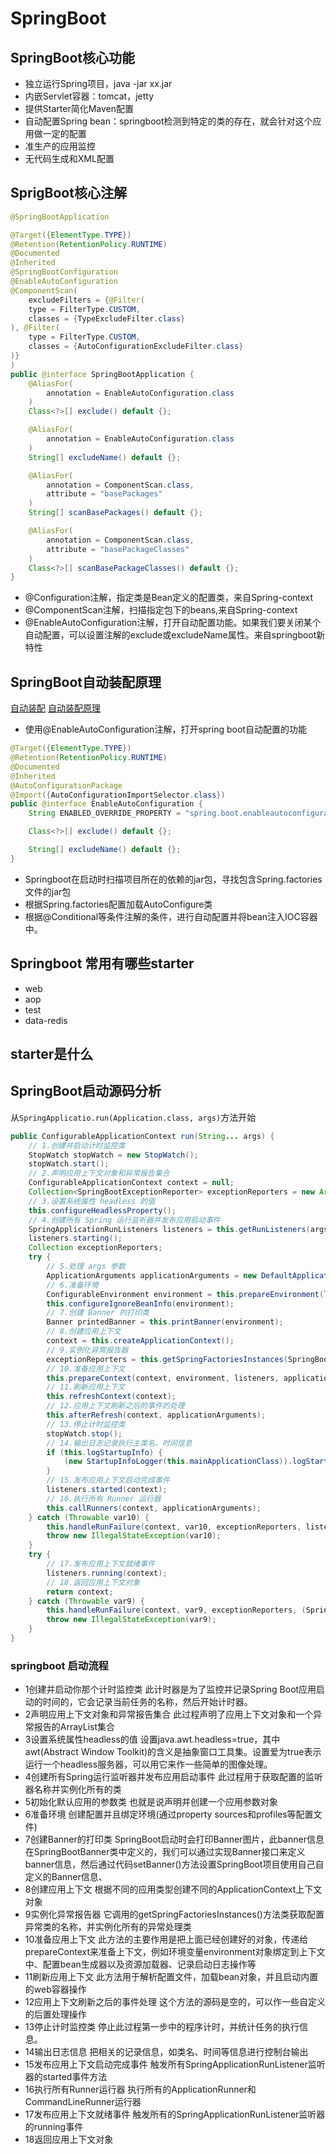 # SpringBoot

## SpringBoot核心功能
* 独立运行Spring项目，java -jar xx.jar
* 内嵌Servlet容器：tomcat，jetty
* 提供Starter简化Maven配置
* 自动配置Spring bean：springboot检测到特定的类的存在，就会针对这个应用做一定的配置
* 准生产的应用监控
* 无代码生成和XML配置


## SprigBoot核心注解

```java
@SpringBootApplication

@Target({ElementType.TYPE})
@Retention(RetentionPolicy.RUNTIME)
@Documented
@Inherited
@SpringBootConfiguration
@EnableAutoConfiguration
@ComponentScan(
    excludeFilters = {@Filter(
    type = FilterType.CUSTOM,
    classes = {TypeExcludeFilter.class}
), @Filter(
    type = FilterType.CUSTOM,
    classes = {AutoConfigurationExcludeFilter.class}
)}
)
public @interface SpringBootApplication {
    @AliasFor(
        annotation = EnableAutoConfiguration.class
    )
    Class<?>[] exclude() default {};

    @AliasFor(
        annotation = EnableAutoConfiguration.class
    )
    String[] excludeName() default {};

    @AliasFor(
        annotation = ComponentScan.class,
        attribute = "basePackages"
    )
    String[] scanBasePackages() default {};

    @AliasFor(
        annotation = ComponentScan.class,
        attribute = "basePackageClasses"
    )
    Class<?>[] scanBasePackageClasses() default {};
}
```
* @Configuration注解，指定类是Bean定义的配置类，来自Spring-context
* @ComponentScan注解，扫描指定包下的beans,来自Spring-context
* @EnableAutoConfiguration注解，打开自动配置功能。如果我们要关闭某个自动配置，可以设置注解的exclude或excludeName属性。来自springboot新特性

## SpringBoot自动装配原理

[自动装配](https://juejin.im/post/6844904137746808839#heading-4)
[自动装配原理](https://juejin.im/post/6844903840307740686)
* 使用@EnableAutoConfiguration注解，打开spring boot自动配置的功能
```java
@Target({ElementType.TYPE})
@Retention(RetentionPolicy.RUNTIME)
@Documented
@Inherited
@AutoConfigurationPackage
@Import({AutoConfigurationImportSelector.class})
public @interface EnableAutoConfiguration {
    String ENABLED_OVERRIDE_PROPERTY = "spring.boot.enableautoconfiguration";

    Class<?>[] exclude() default {};

    String[] excludeName() default {};
}
```
* Springboot在启动时扫描项目所在的依赖的jar包，寻找包含Spring.factories文件的jar包
* 根据Spring.factories配置加载AutoConfigure类
* 根据@Conditional等条件注解的条件，进行自动配置并将bean注入IOC容器中。

## Springboot 常用有哪些starter
* web
* aop
* test
* data-redis

## starter是什么

## SpringBoot启动源码分析

从`SpringApplicatio.run(Application.class, args)`方法开始
```java
public ConfigurableApplicationContext run(String... args) {
    // 1.创建并启动计时监控类
    StopWatch stopWatch = new StopWatch();
    stopWatch.start();
    // 2.声明应用上下文对象和异常报告集合
    ConfigurableApplicationContext context = null;
    Collection<SpringBootExceptionReporter> exceptionReporters = new ArrayList();
    // 3.设置系统属性 headless 的值
    this.configureHeadlessProperty();
    // 4.创建所有 Spring 运行监听器并发布应用启动事件
    SpringApplicationRunListeners listeners = this.getRunListeners(args);
    listeners.starting();
    Collection exceptionReporters;
    try {
        // 5.处理 args 参数
        ApplicationArguments applicationArguments = new DefaultApplicationArguments(args);
        // 6.准备环境
        ConfigurableEnvironment environment = this.prepareEnvironment(listeners, applicationArguments);
        this.configureIgnoreBeanInfo(environment);
        // 7.创建 Banner 的打印类
        Banner printedBanner = this.printBanner(environment);
        // 8.创建应用上下文
        context = this.createApplicationContext();
        // 9.实例化异常报告器
        exceptionReporters = this.getSpringFactoriesInstances(SpringBootExceptionReporter.class, new Class[]{ConfigurableApplicationContext.class}, context);
        // 10.准备应用上下文
        this.prepareContext(context, environment, listeners, applicationArguments, printedBanner);
        // 11.刷新应用上下文
        this.refreshContext(context);
        // 12.应用上下文刷新之后的事件的处理
        this.afterRefresh(context, applicationArguments);
        // 13.停止计时监控类
        stopWatch.stop();
        // 14.输出日志记录执行主类名、时间信息
        if (this.logStartupInfo) {
            (new StartupInfoLogger(this.mainApplicationClass)).logStarted(this.getApplicationLog(), stopWatch);
        }
        // 15.发布应用上下文启动完成事件
        listeners.started(context);
        // 16.执行所有 Runner 运行器
        this.callRunners(context, applicationArguments);
    } catch (Throwable var10) {
        this.handleRunFailure(context, var10, exceptionReporters, listeners);
        throw new IllegalStateException(var10);
    }
    try {
        // 17.发布应用上下文就绪事件
        listeners.running(context);
        // 18.返回应用上下文对象
        return context;
    } catch (Throwable var9) {
        this.handleRunFailure(context, var9, exceptionReporters, (SpringApplicationRunListeners)null);
        throw new IllegalStateException(var9);
    }
}
```
### springboot 启动流程
* 1创建并启动你那个计时监控类
  此计时器是为了监控并记录Spring Boot应用启动的时间的，它会记录当前任务的名称，然后开始计时器。
* 2声明应用上下文对象和异常报告集合
  此过程声明了应用上下文对象和一个异常报告的ArrayList集合
* 3设置系统属性headless的值
  设置java.awt.headless=true，其中awt(Abstract Window Toolkit)的含义是抽象窗口工具集。设置爱为true表示运行一个headless服务器，可以用它来作一些简单的图像处理。
* 4创建所有Spring运行监听器并发布应用启动事件
  此过程用于获取配置的监听器名称并实例化所有的类
* 5初始化默认应用的参数类
  也就是说声明并创建一个应用参数对象
* 6准备环境
  创建配置并且绑定环境(通过property sources和profiles等配置文件)
* 7创建Banner的打印类
  SpringBoot启动时会打印Banner图片，此banner信息在SpringBootBanner类中定义的，我们可以通过实现Banner接口来定义banner信息，然后通过代码setBanner()方法设置SpringBoot项目使用自己自定义的Banner信息、
* 8创建应用上下文
  根据不同的应用类型创建不同的ApplicationContext上下文对象
* 9实例化异常报告器
  它调用的getSpringFactoriesInstances()方法类获取配置异常类的名称，并实例化所有的异常处理类
* 10准备应用上下文
  此方法的主要作用是把上面已经创建好的对象，传递给prepareContext来准备上下文，例如环境变量environment对象绑定到上下文中、配置bean生成器以及资源加载器、记录启动日志操作等
* 11刷新应用上下文
  此方法用于解析配置文件，加载bean对象，并且启动内置的web容器操作
* 12应用上下文刷新之后的事件处理
  这个方法的源码是空的，可以作一些自定义的后置处理操作
* 13停止计时监控类
  停止此过程第一步中的程序计时，并统计任务的执行信息。
* 14输出日志信息
  把相关的记录信息，如类名、时间等信息进行控制台输出
* 15发布应用上下文启动完成事件
  触发所有SpringApplicationRunListener监听器的started事件方法
* 16执行所有Runner运行器
  执行所有的ApplicationRunner和CommandLineRunner运行器
* 17发布应用上下文就绪事件
  触发所有的SpringApplicationRunListener监听器的running事件
* 18返回应用上下文对象
  
  

